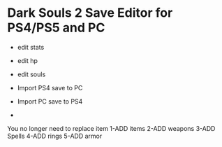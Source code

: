 
# Dark Souls 2 Save Editor for PS4/PS5 and PC
-   edit stats
-   edit hp
-   edit souls
-   Import PS4 save to PC
-   Import PC save to PS4

-   
You no longer need to replace item
1-ADD items
2-ADD weapons
3-ADD Spells
4-ADD rings
5-ADD armor
